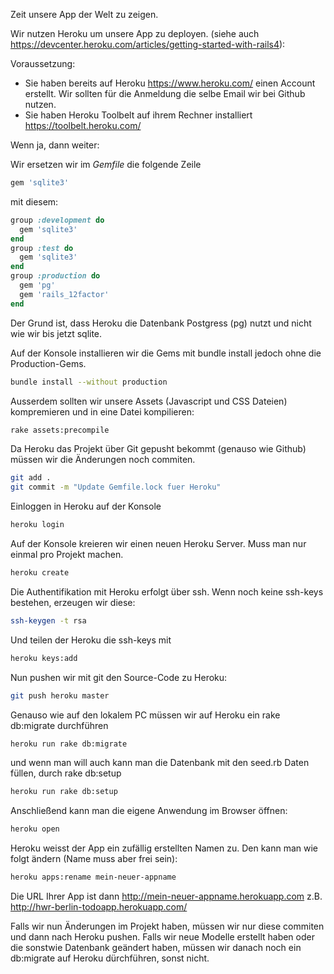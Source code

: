 Zeit unsere App der Welt zu zeigen. 

Wir nutzen Heroku um unsere App zu deployen. (siehe auch
https://devcenter.heroku.com/articles/getting-started-with-rails4):

Voraussetzung:
* Sie haben bereits auf Heroku https://www.heroku.com/ einen Account erstellt. Wir sollten für die Anmeldung die selbe Email wir bei Github nutzen.
* Sie haben Heroku Toolbelt auf ihrem Rechner installiert https://toolbelt.heroku.com/

Wenn ja, dann weiter:	

Wir ersetzen wir im *Gemfile* die folgende Zeile
```ruby	
gem 'sqlite3'
```
mit diesem:
```ruby
group :development do
  gem 'sqlite3'
end
group :test do
  gem 'sqlite3'
end
group :production do
  gem 'pg'
  gem 'rails_12factor'
end
```
Der Grund ist, dass Heroku die Datenbank Postgress (pg) nutzt und nicht wie wir bis jetzt sqlite.

Auf der Konsole installieren wir die Gems mit bundle install jedoch ohne die Production-Gems.
```bash
bundle install --without production
```
Ausserdem sollten wir unsere Assets (Javascript und CSS Dateien) kompremieren und in eine Datei kompilieren:
```bash
rake assets:precompile
```

Da Heroku das Projekt über Git gepusht bekommt (genauso wie Github) müssen wir die Änderungen noch commiten.
```bash
git add .
git commit -m "Update Gemfile.lock fuer Heroku"
```	
	
Einloggen in Heroku auf der Konsole
```bash
heroku login
```

Auf der Konsole kreieren wir einen neuen Heroku Server. Muss man nur einmal pro Projekt machen. 
```bash
heroku create
```		

Die Authentifikation mit Heroku erfolgt über ssh. Wenn noch keine ssh-keys bestehen, erzeugen wir diese:
```bash
ssh-keygen -t rsa
```	

Und teilen der Heroku die ssh-keys mit
```bash
heroku keys:add
```	

Nun pushen wir mit git den Source-Code zu Heroku:
```bash
git push heroku master
```

Genauso wie auf den lokalem PC müssen wir auf Heroku ein rake db:migrate durchführen
```bash
heroku run rake db:migrate
```

und wenn man will auch kann man die Datenbank mit den seed.rb Daten füllen, durch rake db:setup 
```bash
heroku run rake db:setup
```

Anschließend kann man die eigene Anwendung im Browser öffnen:
```bash
heroku open
```

Heroku weisst der App ein zufällig erstellten Namen zu. Den kann man wie folgt ändern (Name muss aber frei sein):
```bash
heroku apps:rename mein-neuer-appname
```	

Die URL Ihrer App ist dann http://mein-neuer-appname.herokuapp.com z.B. http://hwr-berlin-todoapp.herokuapp.com/

Falls wir nun Änderungen im Projekt haben, müssen wir nur diese commiten und dann nach Heroku pushen. Falls wir neue Modelle erstellt haben oder die sonstwie Datenbank geändert haben, müssen wir danach noch ein db:migrate auf Heroku dürchführen, sonst nicht.
